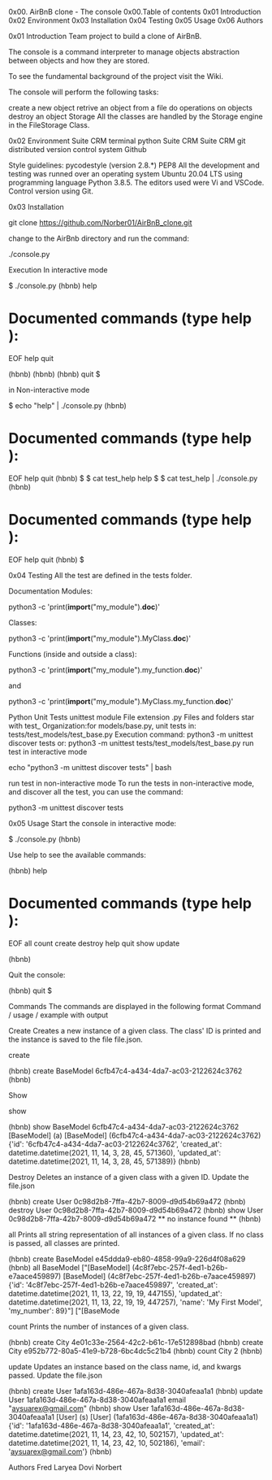 0x00. AirBnB clone - The console
0x00.Table of contents
0x01 Introduction
0x02 Environment
0x03 Installation
0x04 Testing
0x05 Usage
0x06 Authors


0x01 Introduction
Team project to build a clone of AirBnB.

The console is a command interpreter to manage objects abstraction between objects and how they are stored.

To see the fundamental background of the project visit the Wiki.

The console will perform the following tasks:

create a new object
retrive an object from a file
do operations on objects
destroy an object
Storage
All the classes are handled by the Storage engine in the FileStorage Class.

0x02 Environment
Suite CRM terminal python Suite CRM Suite CRM git distributed version control system Github

Style guidelines:
pycodestyle (version 2.8.*)
PEP8
All the development and testing was runned over an operating system Ubuntu 20.04 LTS using programming language Python 3.8.5. The editors used were Vi and VSCode. Control version using Git.

0x03 Installation

git clone https://github.com/Norber01/AirBnB_clone.git

change to the AirBnb directory and run the command:

 ./console.py

Execution
In interactive mode

$ ./console.py
(hbnb) help

Documented commands (type help <topic>):
========================================
EOF  help  quit

(hbnb)
(hbnb)
(hbnb) quit
$

in Non-interactive mode

$ echo "help" | ./console.py
(hbnb)

Documented commands (type help <topic>):
========================================
EOF  help  quit
(hbnb)
$
$ cat test_help
help
$
$ cat test_help | ./console.py
(hbnb)

Documented commands (type help <topic>):
========================================
EOF  help  quit
(hbnb)
$

0x04 Testing
All the test are defined in the tests folder.

Documentation
Modules:

python3 -c 'print(__import__("my_module").__doc__)'

Classes:

python3 -c 'print(__import__("my_module").MyClass.__doc__)'

Functions (inside and outside a class):

python3 -c 'print(__import__("my_module").my_function.__doc__)'

and

python3 -c 'print(__import__("my_module").MyClass.my_function.__doc__)'

Python Unit Tests
unittest module
File extension .py
Files and folders star with test_
Organization:for models/base.py, unit tests in: tests/test_models/test_base.py
Execution command: python3 -m unittest discover tests
or: python3 -m unittest tests/test_models/test_base.py
run test in interactive mode

echo "python3 -m unittest discover tests" | bash

run test in non-interactive mode
To run the tests in non-interactive mode, and discover all the test, you can use the command:

python3 -m unittest discover tests

0x05 Usage
Start the console in interactive mode:

$ ./console.py
(hbnb)

Use help to see the available commands:

(hbnb) help

Documented commands (type help <topic>):
========================================
EOF  all  count  create  destroy  help  quit  show  update

(hbnb)

Quit the console:

(hbnb) quit
$

Commands
The commands are displayed in the following format Command / usage / example with output

Create
Creates a new instance of a given class. The class' ID is printed and the instance is saved to the file file.json.

create <class>

(hbnb) create BaseModel
6cfb47c4-a434-4da7-ac03-2122624c3762
(hbnb)

Show

show <class> <id>

(hbnb) show BaseModel 6cfb47c4-a434-4da7-ac03-2122624c3762
[BaseModel] (a) [BaseModel] (6cfb47c4-a434-4da7-ac03-2122624c3762) {'id': '6cfb47c4-a434-4da7-ac03-2122624c3762', 'created_at': datetime.datetime(2021, 11, 14, 3, 28, 45, 571360), 'updated_at': datetime.datetime(2021, 11, 14, 3, 28, 45, 571389)}
(hbnb)

Destroy
Deletes an instance of a given class with a given ID. Update the file.json

(hbnb) create User
0c98d2b8-7ffa-42b7-8009-d9d54b69a472
(hbnb) destroy User 0c98d2b8-7ffa-42b7-8009-d9d54b69a472
(hbnb) show User 0c98d2b8-7ffa-42b7-8009-d9d54b69a472
** no instance found **
(hbnb)

all
Prints all string representation of all instances of a given class. If no class is passed, all classes are printed.

(hbnb) create BaseModel
e45ddda9-eb80-4858-99a9-226d4f08a629
(hbnb) all BaseModel
["[BaseModel] (4c8f7ebc-257f-4ed1-b26b-e7aace459897) [BaseModel] (4c8f7ebc-257f-4ed1-b26b-e7aace459897) {'id': '4c8f7ebc-257f-4ed1-b26b-e7aace459897', 'created_at': datetime.datetime(2021, 11, 13, 22, 19, 19, 447155), 'updated_at': datetime.datetime(2021, 11, 13, 22, 19, 19, 447257), 'name': 'My First Model', 'my_number': 89}"]
["[BaseMode

count
Prints the number of instances of a given class.

(hbnb) create City
4e01c33e-2564-42c2-b61c-17e512898bad
(hbnb) create City
e952b772-80a5-41e9-b728-6bc4dc5c21b4
(hbnb) count City
2
(hbnb)

update
Updates an instance based on the class name, id, and kwargs passed. Update the file.json

(hbnb) create User
1afa163d-486e-467a-8d38-3040afeaa1a1
(hbnb) update User 1afa163d-486e-467a-8d38-3040afeaa1a1 email "aysuarex@gmail.com"
(hbnb) show User 1afa163d-486e-467a-8d38-3040afeaa1a1
[User] (s) [User] (1afa163d-486e-467a-8d38-3040afeaa1a1) {'id': '1afa163d-486e-467a-8d38-3040afeaa1a1', 'created_at': datetime.datetime(2021, 11, 14, 23, 42, 10, 502157), 'updated_at': datetime.datetime(2021, 11, 14, 23, 42, 10, 502186), 'email': 'aysuarex@gmail.com'}
(hbnb)


Authors
Fred Laryea
Dovi Norbert
